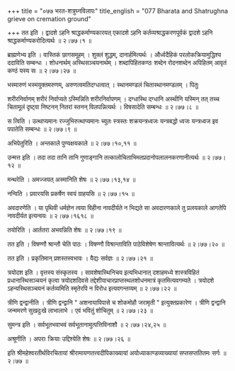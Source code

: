 +++
title = "०७७ भरत-शत्रुघ्नविलापः"
title_english = "077 Bharata and Shatrughna grieve on cremation ground"

+++
तत इति । द्वादशे ऽहनि श्राद्धकर्माण्यकारयत् एकादशे ऽहनि कर्तव्यश्राद्धकरणपूर्वकं द्वादशे ऽहनि श्राद्धकर्माण्यकरोदित्यर्थः  ॥  २।७७।१  ॥   

  

ब्राह्मणेभ्य इति । वास्तिकं छागसमूहम् । शुक्लं शुद्धम्, दानार्हमित्यर्थः । और्ध्वदैहिकं परलोकक्रियामुद्धिश्य ददाविति सम्बन्धः । शोधनार्थम् अस्थिसञ्चयनार्थम् । शब्दापिहितकण्ठः शब्देन रोदनशब्देन अपिहितम् आवृतं कण्ठं यस्य सः  ॥  २।७७।२७  ॥   

  

भस्मारुणं भस्मयुक्तमरुणम्, अरुणत्वमतिदग्धत्वात् । स्थानमण्डलं चितास्थानमण्डलम् । पितुः  

शरीरनिर्वाणम् शरीरं निर्वाप्यते ऽस्मिन्निति शरीरनिर्वापणम् । दग्धास्थि दग्धानि अस्थीनि यस्मिन् तत् तच्च चितामूलं दृष्ट्वा निष्टनन् नितरां स्तनन् विलपन्नित्यर्थः । विषसादेति सम्बन्धः  ॥  २।७७।८  ॥   

  

स त्विति । उत्थाप्यमानः रज्जुभिरुत्थाप्यमानः च्युतः स्त्रस्तः शक्रयन्त्रध्वजः यन्त्रबद्धो ध्वजः यन्त्रध्वज इव पपातेति सम्बन्धः  ॥  २।७७।९  ॥   

  

अभिपेतुरिति । अन्तकाले पुण्यक्षयकाले  ॥  २।७७।१०,११  ॥   

  

उन्मत्त इति । तदा तदा तानि तानि गुणाङ्गानि तत्कालोचिताभिमतप्रदानोपलालनकरणानीत्यर्थः  ॥  २।७७।१२  ॥   

  

मन्थरेति । अमज्जयत् अस्मानिति शेषः  ॥  २।७७।१३,१४  ॥   

  

नन्विति । प्रवारयसि प्रकर्षेण स्वयं ग्राहयसि  ॥  २।७७।१५  ॥   

  

अवदारणेति । या पृथिवी धर्मज्ञेन त्वया विहीना नावदीर्यते न भिद्यते सा अवदारणकाले तु प्रलयकाले आगतेपि नावदीर्यत इत्यन्वयः  ॥  २।७७।१६१८  ॥   

  

तयोरिति । आर्ततरा अभवन्निति शेषः  ॥  २।७७।१९  ॥   

  

तत इति । विषण्णौ श्रान्तौ चेति पाठः । विषण्णौ विश्रान्ताविति पाठेविशेषेण श्रान्तावित्यर्थः  ॥  २।७७।२०  ॥   

  

तत इति । प्रकृतिमान् प्रशस्तस्वभावः । वैद्यः सर्वज्ञः  ॥  २।७७।२१  ॥   

  

त्रयोदश इति । वृत्तस्य संस्कृतस्य । सावशेषास्थिनिचय इत्यभिधानात् दशाहमध्ये शास्त्रविहितं प्रधानास्थिसञ्चयनं कृत्वा त्रयोदशदिवसे तद्देशीयाचारप्राप्तस्थलशोधनमात्रं कृतमित्यवगम्यते । त्रयोदशे ऽहन्यस्थिसञ्चयनं कर्तव्यमिति स्मृतेरपि न विरोध इत्यवगन्तव्यम्  ॥  २।७७।२२  ॥   

  

त्रीणि द्वन्द्वानीति । त्रीणि द्वन्द्वानि " अशनायापिपासे च शोकमोहौ जरामृती " इत्युक्तप्रकारेण । त्रीणि द्वन्द्वानि जन्ममरणे सुखदुःखे लाभालाभे । एवं भवितुं शोचितुम्  ॥  २।७७।२३  ॥   

  

सुमन्त्र इति । सर्वभूतभवाभवं सर्वभूतानामुत्पत्तिविनाशौ  ॥  २।७७।२४,२५  ॥   

  

अश्रूणीति । अपराः क्रियाः उद्दिश्येति शेषः  ॥  २।७७।२६  ॥   

  

इति श्रीमहेश्वरतीर्थविरचितायां श्रीरामायणतत्त्वदीपिकाख्यायां अयोध्याकाण्डव्याख्यायां सप्तसप्ततितमः सर्गः  ॥  २।७७  ॥   

  

  

